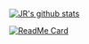 [![JR's github stats](https://github-readme-stats.vercel.app/api?username=JRetza&count_private=true&show_icons=true&hide=stars)](https://github.com/JRetza)

[![ReadMe Card](https://github-readme-stats.vercel.app/api/pin/?username=JRetza&repo=cog)](https://github.com/JRetza)